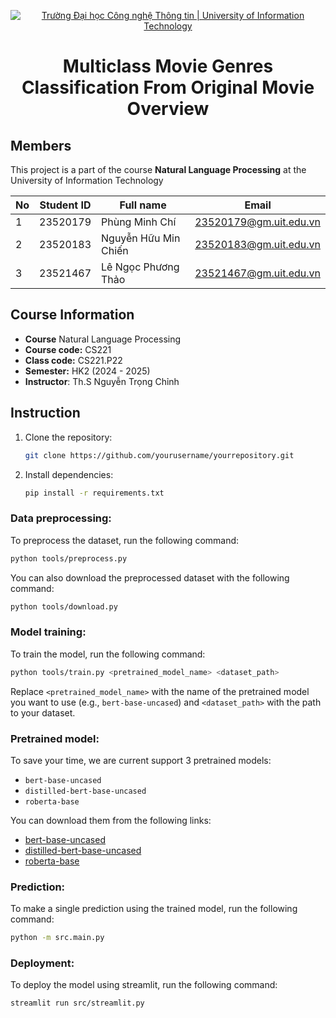 <!-- Banner -->
<p align="center">
  <a href="https://www.uit.edu.vn/" title="Trường Đại học Công nghệ Thông tin" style="border: none;">
    <img src="https://i.imgur.com/WmMnSRt.png" alt="Trường Đại học Công nghệ Thông tin | University of Information Technology">
  </a>
</p>

<!-- Title -->
<h1 align="center"><b>Multiclass Movie Genres Classification From Original Movie Overview</b></h1>
<!-- Main -->

## Members
This project is a part of the course **Natural Language Processing** at the University of Information Technology

| No            | Student ID    | Full name            | Email                   |
| ------------- | ------------- | -------------------- | ----------------------- |
| 1             | 23520179      | Phùng Minh Chí       | 23520179@gm.uit.edu.vn  |
| 2             | 23520183      | Nguyễn Hữu Min Chiến | 23520183@gm.uit.edu.vn  |
| 3             | 23521467      | Lê Ngọc Phương Thảo  | 23521467@gm.uit.edu.vn  |

## Course Information
* **Course** Natural Language Processing 
* **Course code:** CS221
* **Class code:** CS221.P22
* **Semester:** HK2 (2024 - 2025)
* **Instructor**: Th.S Nguyễn Trọng Chỉnh

## Instruction
1. Clone the repository:
   ```bash
   git clone https://github.com/yourusername/yourrepository.git
   ```
2. Install dependencies:
   ```bash
   pip install -r requirements.txt
   ```
### Data preprocessing:
To preprocess the dataset, run the following command:
```bash
python tools/preprocess.py 
```
You can also download the preprocessed dataset with the following command:
```bash
python tools/download.py
```
### Model training:
To train the model, run the following command:
```bash
python tools/train.py <pretrained_model_name> <dataset_path>
```
Replace `<pretrained_model_name>` with the name of the pretrained model you want to use (e.g., `bert-base-uncased`) and `<dataset_path>` with the path to your dataset.
### Pretrained model:
To save your time, we are current support 3 pretrained models:
- `bert-base-uncased`
- `distilled-bert-base-uncased`
- `roberta-base`

You can download them from the following links:
- [bert-base-uncased](https://drive.google.com/drive/u/0/folders/1VMI2n7ZvDL6YL5iVGRI3dTr3aJdzDVek)
- [distilled-bert-base-uncased](https://drive.google.com/drive/u/0/folders/1VMI2n7ZvDL6YL5iVGRI3dTr3aJdzDVek)
- [roberta-base](https://drive.google.com/drive/u/0/folders/1VMI2n7ZvDL6YL5iVGRI3dTr3aJdzDVek)
### Prediction:
To make a single prediction using the trained model, run the following command:
```bash
python -m src.main.py 
```
### Deployment:
To deploy the model using streamlit, run the following command:
```bash
streamlit run src/streamlit.py
```
